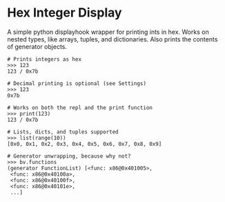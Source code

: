 # Hex Integer Display
A simple python displayhook wrapper for printing ints in hex. Works on nested types, like
arrays, tuples, and dictionaries. Also prints the contents of generator objects.

    # Prints integers as hex
    >>> 123
    123 / 0x7b
    
    # Decimal printing is optional (see Settings)
    >>> 123
    0x7b
    
    # Works on both the repl and the print function 
    >>> print(123)
    123 / 0x7b
    
    # Lists, dicts, and tuples supported 
    >>> list(range(10))
    [0x0, 0x1, 0x2, 0x3, 0x4, 0x5, 0x6, 0x7, 0x8, 0x9]
    
    # Generator unwrapping, because why not?
    >>> bv.functions
    (generator FunctionList) [<func: x86@0x401005>,
     <func: x86@0x40100a>,
     <func: x86@0x40100f>,
     <func: x86@0x40101e>,
     ...]